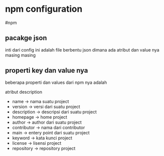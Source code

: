 # npm configuration

#npm
## pacakge json

inti dari config ini adalah file berbentu json dimana ada atribut dan value nya masing masing  


## properti key dan value nya
beberapa properti dan values dari npm nya adalah  

atribut  description  
* name ->   nama suatu project 
* version -> versi dari suatu project
* description -> descripsi dari suatu project
* homepage -> home project
* author -> author dari suatu project
* contributor -> nama dari contributor
* main -> entery point dari suatu project
* keyword -> kata kunci project
* license -> lisensi project
* repository -> repository project